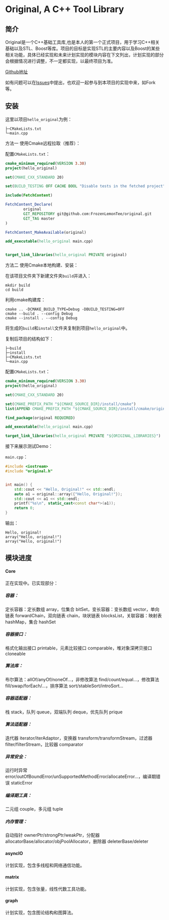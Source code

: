 # Original, A C++ Tool Library



## 简介

Original是一个C++基础工具库,也是本人的第一个正式项目，用于学习C++相关基础以及STL、Boost等库。项目的目标是实现STL的主要内容以及Boost的某些相关功能，具体已经实现和未来计划实现的模块内容在下文列出，计划实现的部分会根据情况进行调整，不一定都实现，以最终项目为准。

[Github地址](https://github.com/FrozenLemonTee/original)

如有问题可以在[Issues](https://github.com/FrozenLemonTee/original/issues)中提出，也欢迎一起参与到本项目的实现中来，如Fork等。



## 安装

这里以项目`hello_original`为例：
```text
├─CMakeLists.txt
└─main.cpp
```

方法一 使用Cmake远程拉取（推荐）：

配置`CMakeLists.txt`：
```cmake
cmake_minimum_required(VERSION 3.30)
project(hello_original)

set(CMAKE_CXX_STANDARD 20)

set(BUILD_TESTING OFF CACHE BOOL "Disable tests in the fetched project")

include(FetchContent)

FetchContent_Declare(
        original
        GIT_REPOSITORY git@github.com:FrozenLemonTee/original.git
        GIT_TAG master
)

FetchContent_MakeAvailable(original)

add_executable(hello_original main.cpp)


target_link_libraries(hello_original PRIVATE original)
```
方法二 使用Cmake本地构建、安装：

在该项目文件夹下新建文件夹`build`并进入：
```shell
mkdir build
cd build
```
利用cmake构建库：
```shell
cmake .. -DCMAKE_BUILD_TYPE=Debug -DBUILD_TESTING=OFF
cmake --build . --config Debug
cmake --install . --config Debug
```
将生成的`build`和`install`文件夹复制到项目`hello_original`中。

复制后项目的结构如下：
```text
├─build
├─install
├─CMakeLists.txt
└─main.cpp
```

配置`CMakeLists.txt`：
```cmake
cmake_minimum_required(VERSION 3.30)
project(hello_original)

set(CMAKE_CXX_STANDARD 20)

set(CMAKE_PREFIX_PATH "${CMAKE_SOURCE_DIR}/install/cmake")
list(APPEND CMAKE_PREFIX_PATH "${CMAKE_SOURCE_DIR}/install/cmake/original")

find_package(original REQUIRED)

add_executable(hello_original main.cpp)

target_link_libraries(hello_original PRIVATE "${ORIGINAL_LIBRARIES}")
```

接下来展示测试Demo：

`main.cpp`：
```c++
#include <iostream>
#include "original.h"


int main() {
    std::cout << "Hello, Original!" << std::endl;
    auto a1 = original::array({"Hello, Original!"});
    std::cout << a1 << std::endl;
    printf("%s\n", static_cast<const char*>(a1));
    return 0;
}
```
输出：
```text
Hello, original!
array("Hello, original!")
array("Hello, original!")
```

## 模块进度

#### Core

正在实现中。已实现部分：

##### 容器：

定长容器：定长数组 array，位集合 bitSet，变长容器：变长数组 vector，单向链表 forwardChain，双向链表 chain，块状链表 blocksList，关联容器：映射表 hashMap，集合 hashSet

##### 容器接口：

格式化输出接口 printable，元素比较接口 comparable，堆对象深拷贝接口 cloneable

##### 算法库：

布尔算法：allOf/anyOf/noneOf...，非修改算法 find/count/equal...，修改算法 fill/swap/forEach/...，排序算法 sort/stableSort/introSort...

##### 容器适配器：

栈 stack，队列 queue，双端队列 deque，优先队列 prique

##### 算法适配器：

迭代器 iterator/iterAdaptor，变换器 transform/transformStream，过滤器 filter/filterStream，比较器 comparator

##### 异常安全：

运行时异常 error/outOfBoundError/unSupportedMethodError/allocateError...，编译期错误 staticError

##### 编译期工具：

二元组 couple，多元组 tuple

##### 内存管理：

自动指针 ownerPtr/strongPtr/weakPtr，分配器 allocatorBase/allocator/objPoolAllocator，删除器 deleterBase/deleter


#### asyncIO

计划实现，包含多线程和网络通信功能。

#### matrix

计划实现，包含张量，线性代数工具功能。

#### graph

计划实现，包含图论结构和图算法。